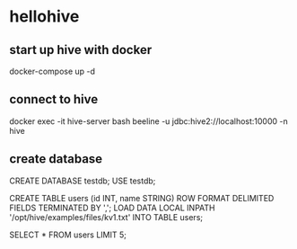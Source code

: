 # hellohive

## start up hive with docker
docker-compose up -d

## connect to hive
docker exec -it hive-server bash
beeline -u jdbc:hive2://localhost:10000 -n hive

## create database
CREATE DATABASE testdb;
USE testdb;

CREATE TABLE users (id INT, name STRING) ROW FORMAT DELIMITED FIELDS TERMINATED BY ',';
LOAD DATA LOCAL INPATH '/opt/hive/examples/files/kv1.txt' INTO TABLE users;

SELECT * FROM users LIMIT 5;

